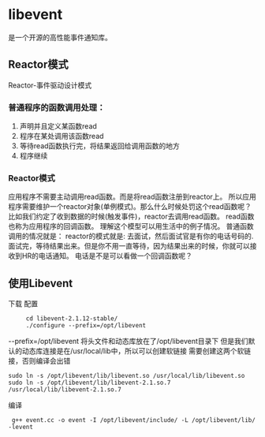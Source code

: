 # libevent 
是一个开源的高性能事件通知库。
## Reactor模式
Reactor-事件驱动设计模式
### 普通程序的函数调用处理：
1. 声明并且定义某函数read
2. 程序在某处调用该函数read
3. 等待read函数执行完，将结果返回给调用函数的地方
4. 程序继续
### Reactor模式
应用程序不需要主动调用read函数。而是将read函数注册到reactor上。
所以应用程序需要维护一个reactor对象(单例模式)。那么什么时候处罚这个read函数呢？
比如我们约定了收到数据的时候(触发事件)，reactor去调用read函数。
read函数也称为应用程序的回调函数。
理解这个模型可以用生活中的例子情况。
普通函数调用的情况就是： 
reactor的模式就是: 去面试，然后面试官是有你的电话号码的.面试完，等待结果出来。但是你不用一直等待，因为结果出来的时候，你就可以接收到HR的电话通知。 电话是不是可以看做一个回调函数呢？

## 使用Libevent
下载
配置 
```
     cd libevent-2.1.12-stable/
     ./configure --prefix=/opt/libevent
```
--prefix=/opt/libevent 将头文件和动态库放在了/opt/libevent目录下
但是我们默认的动态库连接是在/usr/local/lib中，所以可以创建软链接
需要创建这两个软链接，否则编译会出错
```
sudo ln -s /opt/libevent/lib/libevent.so /usr/local/lib/libevent.so 
sudo ln -s /opt/libevent/lib/libevent-2.1.so.7 /usr/local/lib/libevent-2.1.so.7 
```
编译
```
 g++ event.cc -o event -I /opt/libevent/include/ -L /opt/libevent/lib/ -levent
```